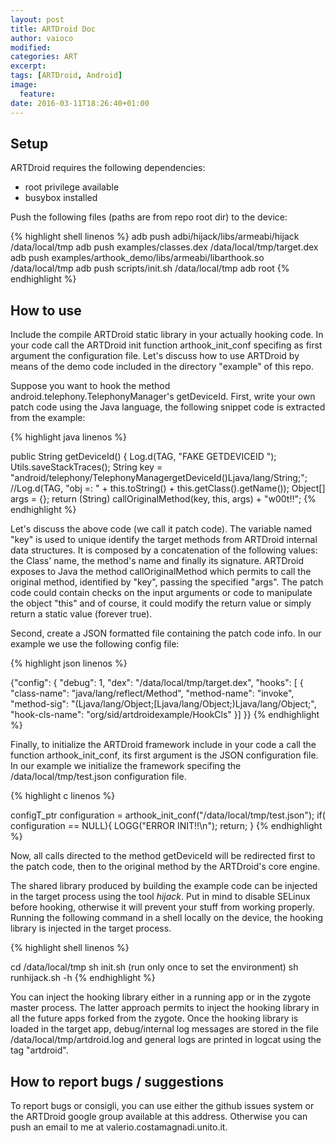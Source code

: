 ```yaml
---
layout: post
title: ARTDroid Doc
author: vaioco
modified:
categories: ART
excerpt:
tags: [ARTDroid, Android]
image:
  feature:
date: 2016-03-11T18:26:40+01:00
---
```


## Setup

ARTDroid requires the following dependencies:

* root privilege available
* busybox installed

Push the following files (paths are from repo root dir) to the device:

{% highlight shell linenos %}
adb push adbi/hijack/libs/armeabi/hijack /data/local/tmp
adb push examples/classes.dex /data/local/tmp/target.dex
adb push examples/arthook_demo/libs/armeabi/libarthook.so /data/local/tmp
adb push scripts/init.sh /data/local/tmp
adb root
{% endhighlight %}


## How to use

Include the compile ARTDroid static library in your actually hooking code. In your code call the ARTDroid init function arthook_init_conf specifing as first argument the configuration file.
Let's discuss how to use ARTDroid by means of the demo code included in the directory "example" of this repo.  

Suppose you want to hook the method android.telephony.TelephonyManager's getDeviceId. First, write your own patch code using the Java language, the following snippet code is extracted from the example:

{% highlight java linenos %}

public String getDeviceId() {
    Log.d(TAG, "FAKE GETDEVICEID ");
    Utils.saveStackTraces();
    String key = "android/telephony/TelephonyManagergetDeviceId()Ljava/lang/String;";
    //Log.d(TAG, "obj =: " + this.toString() + this.getClass().getName());
    Object[] args = {};
    return (String) callOriginalMethod(key, this, args) + "w00t!!";
{% endhighlight %}


Let's discuss the above code (we call it patch code). The variable named "key" is used to unique identify the target methods from ARTDroid internal data structures. It is composed by a concatenation of the following values: the Class' name, the method's name and finally its signature. ARTDroid exposes to Java the method callOriginalMethod which permits to call the original method, identified by "key", passing the specified "args". 
The patch code could contain checks on the input arguments or code to manipulate the object "this" and of course, it could modify the return value or simply return a static value (forever true).

Second, create a JSON formatted file containing the patch code info. In our example we use the following config file:

{% highlight json linenos %}

{"config": {
    "debug": 1,
    "dex": "/data/local/tmp/target.dex",
    "hooks": [
    {
        "class-name": "java/lang/reflect/Method",
        "method-name": "invoke",
        "method-sig": "(Ljava/lang/Object;[Ljava/lang/Object;)Ljava/lang/Object;",
        "hook-cls-name": "org/sid/artdroidexample/HookCls"
    }]
}}
{% endhighlight %}


Finally, to initialize the ARTDroid framework include in your code a call the function arthook_init_conf, its first argument is the JSON configuration file. In our example we initialize the framework specifing the /data/local/tmp/test.json configuration file.

{% highlight c linenos %}

configT_ptr configuration =  arthook_init_conf("/data/local/tmp/test.json");
if( configuration == NULL){
    LOGG("ERROR INIT!!\n");
    return;
}
{% endhighlight %}


Now, all calls directed to the method getDeviceId will be redirected first to the patch code, then to the original method by the ARTDroid's core engine.

The shared library produced by building the example code can be injected in the target process using the tool _hijack_. Put in mind to disable SELinux before hooking, otherwise it will prevent your stuff from working properly.
Running the following command in a shell locally on the device, the hooking library is injected in the target process.

{% highlight shell linenos %}

cd /data/local/tmp
sh init.sh (run only once to set the environment)
sh runhijack.sh -h
{% endhighlight %}


You can inject the hooking library either in a running app or in the zygote master process. The latter approach permits to inject the hooking library in all the future apps forked from the zygote.
Once the hooking library is loaded in the target app, debug/internal log messages are stored in the file /data/local/tmp/artdroid.log and general logs are printed in logcat using the tag "artdroid".


## How to report bugs / suggestions
To report bugs or consigli, you can use either the github issues system or the ARTDroid google group available at this address. Otherwise you can push an email to me at valerio.costamagna<at>di.unito.it. 


